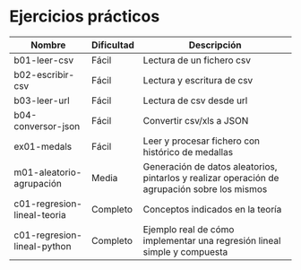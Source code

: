 # Ejercicios prácticos
|Nombre             |Dificultad                     |Descripción                    |
|-------------------|-------------------------------|-------------------------------|
|b01-leer-csv       |Fácil                          |Lectura de un fichero csv      |
|b02-escribir-csv   |Fácil                          |Lectura y escritura de csv     |
|b03-leer-url       |Fácil                          |Lectura de csv desde url       |
|b04-conversor-json |Fácil                          |Convertir csv/xls a JSON       |
|ex01-medals        |Fácil                          |Leer y procesar fichero con histórico de medallas|
|m01-aleatorio-agrupación|Media|Generación de datos aleatorios, pintarlos y realizar operación de agrupación sobre los mismos|
|c01-regresion-lineal-teoria|Completo|Conceptos indicados en la teoría|
|c01-regresion-lineal-python|Completo|Ejemplo real de cómo implementar una regresión lineal simple y compuesta|